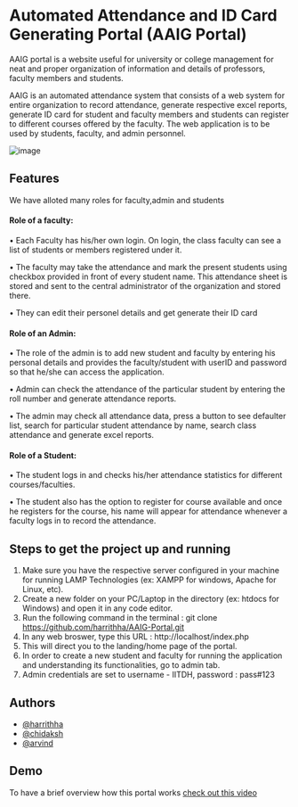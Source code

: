 
# Automated Attendance and ID Card Generating Portal (AAIG Portal)

AAIG portal is a website useful for university or college management for neat and proper 
organization of information and details of professors, faculty members and students. 

AAIG is an automated attendance system that consists of a web system for entire 
organization to record attendance,  generate respective excel reports, generate ID card for student and faculty members and 
students can register to different courses offered by the faculty. The web application 
is to be used by students, faculty, and admin personnel.

![image](https://user-images.githubusercontent.com/76431379/140862129-e69bc7f3-5fab-4a66-a95c-575b213ae94a.png)

## Features

We have alloted many roles for faculty,admin and students
#### Role of a faculty:
• Each Faculty has his/her own login. On login, the class faculty can see a list of students
or members registered under it.


• The faculty may take the attendance and mark the present students using checkbox
provided in front of every student name. This attendance sheet is stored and sent to the
central administrator of the organization and stored there.


• They can edit their personel details and get generate their ID card

#### Role of an Admin:
• The role of the admin is to add new student and faculty by entering his personal details
and provides the faculty/student with userID and password so that he/she can access
the application.


• Admin can check the attendance of the particular student by entering the roll number
and generate attendance reports.

• The admin may check all attendance data, press a button to see defaulter list, search
for particular student attendance by name, search class attendance and generate excel
reports.

#### Role of a Student:
• The student logs in and checks his/her attendance statistics for different
courses/faculties.

• The student also has the option to register for course available and once he registers for
the course, his name will appear for attendance whenever a faculty logs in to record the
attendance.


## Steps to get the project up and running
1. Make sure you have the respective server configured in your machine for running LAMP Technologies (ex: XAMPP for windows, Apache for Linux, etc).
2. Create a new folder on your PC/Laptop in the directory (ex: htdocs for Windows) and open it in any code editor.
3. Run the following command in the terminal :  git clone https://github.com/harrithha/AAIG-Portal.git
4. In any web broswer, type this URL : http://localhost/index.php
5. This will direct you to the landing/home page of the portal.
6. In order to create a new student and faculty for running the application and understanding its functionalities, go to admin tab.
7. Admin credentials are set to username - IITDH, password : pass#123


## Authors

- [@harrithha](https://github.com/harrithha)
- [@chidaksh](https://github.com/chidaksh)
- [@arvind](https://github.com/Arvind-kumar-M-08)


## Demo

To have a brief overview how this portal works 
[check out this video](https://www.youtube.com/watch?v=AvWTs3dQLSQ)


